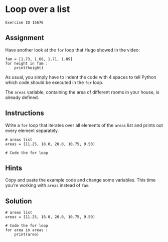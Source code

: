 
#  Loop over a list

```
Exercise ID 15676
```

##  Assignment 

Have another look at the `for` loop that Hugo showed in the video:

```
fam = [1.73, 1.68, 1.71, 1.89]
for height in fam : 
    print(height)

```

As usual, you simply have to indent the code with 4 spaces to tell Python which code should be executed in the `for` loop.

The `areas` variable, containing the area of different rooms in your house, is already defined.

##  Instructions 

Write a `for` loop that iterates over all elements of the `areas` list and prints out every element separately.



```
# areas list
areas = [11.25, 18.0, 20.0, 10.75, 9.50]

# Code the for loop

```

##  Hints 

Copy and paste the example code and change some variables. This time you're working with `areas` instead of `fam`.



##  Solution 

```
# areas list
areas = [11.25, 18.0, 20.0, 10.75, 9.50]

# Code the for loop
for area in areas :
    print(area)
```



